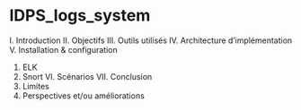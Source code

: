 # IDPS_logs_system

I.	Introduction
II.	Objectifs
III.	Outils utilisés
IV.	Architecture d’implémentation
V.	Installation & configuration
1.	ELK
2.	Snort
VI.	Scénarios
VII.	Conclusion
1.	Limites
2.	Perspectives et/ou améliorations
